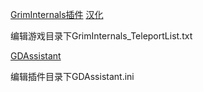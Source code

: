 [GrimInternals插件](https://forums.crateentertainment.com/t/tool-grim-internals/38773)
[汉化](https://bbs.3dmgame.com/thread-6161600-1-1.html)

编辑游戏目录下GrimInternals_TeleportList.txt

[GDAssistant](https://bbs.3dmgame.com/thread-6058426-1-1.html)

编辑插件目录下GDAssistant.ini

